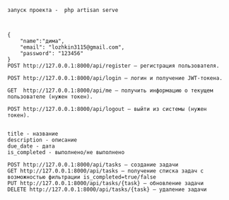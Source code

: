 
    запуск проекта -  php artisan serve

 

    {
        "name":"дима",
        "email": "lozhkin3115@gmail.com",
        "password": "123456"
    }
    POST http://127.0.0.1:8000/api/register — регистрация пользователя.

    POST http://127.0.0.1:8000/api/login — логин и получение JWT-токена.

    GET  http://127.0.0.1:8000/api/me — получить информацию о текущем пользователе (нужен токен).

    POST http://127.0.0.1:8000/api/logout — выйти из системы (нужен токен).


    title - название
    description - описание
    due_date - дата
    is_completed - выполнено/не выполнено

    POST http://127.0.0.1:8000/api/tasks — создание задачи
    GET http://127.0.0.1:8000/api/tasks — получение списка задач с возможностью фильтрации is_completed=true/false
    PUT http://127.0.0.1:8000/api/tasks/{task} — обновление задачи
    DELETE http://127.0.0.1:8000/api/tasks/{task} — удаление задачи
